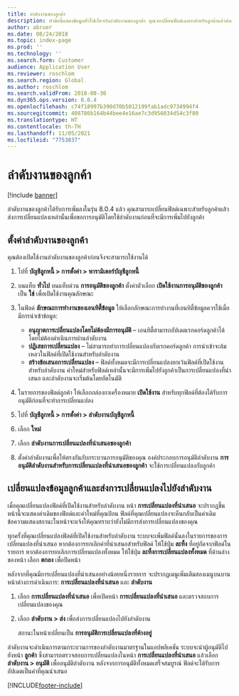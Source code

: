 ```yaml
---
title: ลำดับงานของลูกค้า
description: หัวข้อนี้แสดงข้อมูลทั่วไปเกี่ยวกับลำดับงานของลูกค้า คุณจะเปลี่ยนฟิลด์เฉพาะสำหรับลูกค้าแล้วส่งการเปลี่ยนแปลงเหล่านั้นเพื่อขอการอนุมัติโดยใช้ลำดับงานก่อนที่จะมีการเพิ่มไปยังลูกค้า
author: abruer
ms.date: 08/24/2018
ms.topic: index-page
ms.prod: ''
ms.technology: ''
ms.search.form: Customer
audience: Application User
ms.reviewer: roschlom
ms.search.region: Global
ms.author: roschlom
ms.search.validFrom: 2018-08-30
ms.dyn365.ops.version: 8.0.4
ms.openlocfilehash: c74f18997b390d70b5012199fab1adc9734994f4
ms.sourcegitcommit: 408786b164b44bee4e16ae7c3d956034d54c3f80
ms.translationtype: HT
ms.contentlocale: th-TH
ms.lasthandoff: 11/05/2021
ms.locfileid: "7753837"
---
```

# <a name="customer-workflow"></a>ลำดับงานของลูกค้า

[!include [banner](../includes/banner.md)]

ลำดับงานของลูกค้าได้รับการเพิ่มลงในรุ่น 8.0.4 แล้ว คุณสามารถเปลี่ยนฟิลด์เฉพาะสำหรับลูกค้าแล้วส่งการเปลี่ยนแปลงเหล่านั้นเพื่อขอการอนุมัติโดยใช้ลำดับงานก่อนที่จะมีการเพิ่มไปยังลูกค้า

## <a name="set-up-the-customer-workflow"></a>ตั้งค่าลำดับงานของลูกค้า

คุณต้องเปิดใช้งานลำดับงานของลูกค้าก่อนจึงจะสามารถใช้งานได้

1. ไปที่ **บัญชีลูกหนี้ \> การตั้งค่า \> พารามิเตอร์บัญชีลูกหนี้**
2. บนแท็บ **ทั่วไป** บนแท็บด่วน **การอนุมัติของลูกค้า** ตั้งค่าตัวเลือก **เปิดใช้งานการอนุมัติของลูกค้า** เป็น **ใช่** เพื่อเปิดใช้งานคุณลักษณะ
3. ในฟิลด์ **ลักษณะการทำงานของเอนทิตี้ข้อมูล** ให้เลือกลักษณะการทำงานที่เอนทิตี้ข้อมูลควรใช้เมื่อมีการนำเข้าข้อมูล:

    - **อนุญาตการเปลี่ยนแปลงโดยไม่ต้องมีการอนุมัติ** – เอนทิตี้สามารถอัปเดตเรกคอร์ดลูกค้าได้โดยไม่ต้องดำเนินการผ่านลำดับงาน
    - **ปฏิเสธการเปลี่ยนแปลง** – ไม่สามารถทำการเปลี่ยนแปลงกับเรกคอร์ดลูกค้า การนำเข้าจะล้มเหลวในฟิลด์ที่เปิดใช้งานสำหรับลำดับงาน
    - **สร้างข้อเสนอการเปลี่ยนแปลง** – ฟิลด์ทั้งหมดจะมีการเปลี่ยนแปลงยกเว้นฟิลด์ที่เปิดใช้งานสำหรับลำดับงาน ค่าใหม่สำหรับฟิลด์เหล่านั้นจะมีการเพิ่มไปยังลูกค้าเป็นการเปลี่ยนแปลงที่นำเสนอ และลำดับงานจะเริ่มต้นโดยอัตโนมัติ

4. ในรายการของฟิลด์ลูกค้า ให้เลือกกล่องกาเครื่องหมาย **เปิดใช้งาน** สำหรับทุกฟิลด์ที่ต้องได้รับการอนุมัติก่อนที่จะทำการเปลี่ยนแปลง
5. ไปที่ **บัญชีลูกหนี้ \> การตั้งค่า \> ลำดับงานบัญชีลูกหนี้**
6. เลือก **ใหม่**
7. เลือก **ลำดับงานการเปลี่ยนแปลงที่นำเสนอของลูกค้า** 
8. ตั้งค่าลำดับงานเพื่อให้ตรงกันกับกระบวนการอนุมัติของคุณ องค์ประกอบการอนุมัติลำดับงาน **การอนุมัติลำดับงานสำหรับการเปลี่ยนแปลงที่นำเสนอของลูกค้า** จะใช้การเปลี่ยนแปลงกับลูกค้า

## <a name="change-customer-information-and-submit-the-changes-to-the-workflow"></a>เปลี่ยนแปลงข้อมูลลูกค้าและส่งการเปลี่ยนแปลงไปยังลำดับงาน

เมื่อคุณเปลี่ยนแปลงฟิลด์ที่เปิดใช้งานสำหรับลำดับงาน หน้า **การเปลี่ยนแปลงที่นำเสนอ** จะปรากฏขึ้น หน้านี้จะแสดงค่าเดิมของฟิลด์และค่าใหม่ที่คุณป้อน ฟิลด์ที่คุณเปลี่ยนแปลงจะคืนกลับเป็นค่าเดิม ข้อความแสดงสถานะในหน้าจะแจ้งให้คุณทราบว่ายังไม่มีการส่งการเปลี่ยนแปลงของคุณ

ทุกครั้งที่คุณเปลี่ยนแปลงฟิลด์ที่เปิดใช้งานสำหรับลำดับงาน ระบบจะเพิ่มฟิลด์นั้นลงในรายการของการเปลี่ยนแปลงที่นำเสนอ หากต้องการยกเลิกค่าที่นำเสนอสำหรับฟิลด์ ให้ใช้ปุ่ม **ละทิ้ง** ที่อยู่ถัดจากฟิลด์ในรายการ หากต้องการยกเลิกการเปลี่ยนแปลงทั้งหมด ให้ใช้ปุ่ม **ละทิ้งการเปลี่ยนแปลงทั้งหมด** ที่ด้านล่างของหน้า เลือก **ตกลง** เพื่อปิดหน้า

หลังจากที่คุณมีการเปลี่ยนแปลงที่นำเสนออย่างน้อยหนึ่งรายการ จะปรากฏเมนูเพิ่มเติมสองเมนูบนบานหน้าต่างการดำเนินการ: **การเปลี่ยนแปลงที่นำเสนอ** และ **ลำดับงาน**

1. เลือก **การเปลี่ยนแปลงที่นำเสนอ** เพื่อเปิดหน้า **การเปลี่ยนแปลงที่นำเสนอ** และตรวจสอบการเปลี่ยนแปลงของคุณ
2. เลือก **ลำดับงาน \> ส่ง** เพื่อส่งการเปลี่ยนแปลงไปยังลำดับงาน

    สถานะในหน้าเปลี่ยนเป็น **การอนุมัติการเปลี่ยนแปลงที่ค้างอยู่**

ลำดับงานจะดำเนินการตามกระบวนการของลำดับงานมาตรฐานในแอปพลิเคชัน ระบบจะนำผู้อนุมัติไปยังหน้า **ลูกค้า** ซึ่งสามารถตรวจสอบการเปลี่ยนแปลงในหน้า **การเปลี่ยนแปลงที่นำเสนอ** แล้วเลือก **ลำดับงาน \> อนุมัติ** เพื่ออนุมัติลำดับงาน หลังจากการอนุมัติทั้งหมดเสร็จสมบูรณ์ ฟิลด์จะได้รับการอัปเดตเป็นค่าที่คุณนำเสนอ


[!INCLUDE[footer-include](../../includes/footer-banner.md)]

